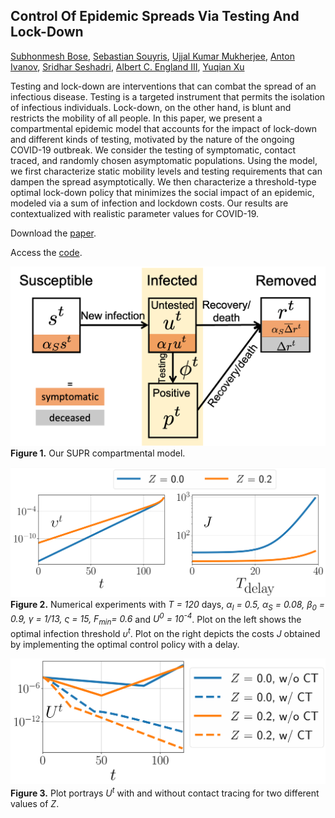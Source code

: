 ## Control Of Epidemic Spreads Via Testing And Lock-Down


[Subhonmesh Bose](https://ece.illinois.edu/about/directory/faculty/boses),
[Sebastian Souyris](https://giesbusiness.illinois.edu/profile/sebastian-souyris),
[Ujjal Kumar Mukherjee](https://giesbusiness.illinois.edu/profile/ujjal-mukherjee),
[Anton Ivanov](https://giesbusiness.illinois.edu/profile/anton-ivanov),
[Sridhar Seshadri](https://giesbusiness.illinois.edu/profile/sridhar-seshadri),
[Albert C. England III](https://providers.osfhealthcare.org/provider/Albert+C.+England/1465363),
[Yuqian Xu](https://sites.google.com/site/lillianyuqian/home)

Testing and lock-down are interventions that can combat the spread of an infectious disease. Testing is a targeted instrument that permits the isolation of infectious individuals. Lock-down, on the other hand, is blunt and restricts the mobility of all people. In this paper, we present a compartmental epidemic model that accounts for the impact of lock-down and different kinds of testing, motivated by the nature of the ongoing COVID-19 outbreak. We consider the testing of symptomatic, contact traced, and randomly chosen asymptomatic populations. Using the model, we first characterize static mobility levels and testing requirements that can dampen the spread asymptotically. We then characterize a threshold-type optimal lock-down policy that minimizes the social impact of an epidemic, modeled via a sum of infection and lockdown costs. Our results are contextualized with realistic parameter values for COVID-19.

Download the [paper](http://boses.ece.illinois.edu/files/COVID19_testlockdown.pdf).

Access the [code](/Notebooks/lockdown_cdc.ipynb).


![Figure 1 Our compartmental model](Figures/supr.png)
**Figure 1.** Our SUPR compartmental model.

![Figure 2](Figures/fig2.png)
**Figure 2.** Numerical experiments with *T = 120* days, *α<sub>I</sub> = 0.5, α<sub>S</sub> = 0.08, β<sub>0</sub> = 0.9, γ = 1/13, ς = 15, F<sub>min</sub>= 0.6* and *U<sup>0</sup> = 10<sup>-4</sup>*. Plot on the left shows the optimal infection threshold *υ<sup>t</sup>*. Plot on the right depicts the costs *J* obtained by implementing the optimal control policy with a delay.

![Figure 3](Figures/fig3.png)
**Figure 3.** Plot portrays *U<sup>t</sup>* with and without contact tracing for two different values of *Z*.
